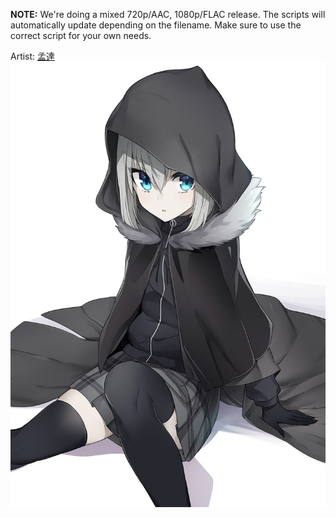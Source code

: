 **NOTE:**
We're doing a mixed 720p/AAC, 1080p/FLAC release.
The scripts will automatically update depending on the filename.
Make sure to use the correct script for your own needs.

Artist: [孟達](https://www.pixiv.net/en/users/3872398)
![](img/CaseFiles_Gray.jpg)
